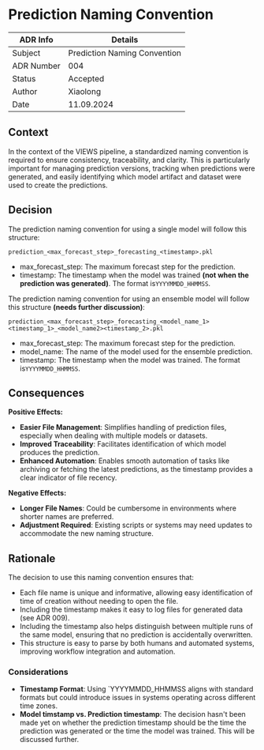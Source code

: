 # Prediction Naming Convention


| ADR Info            | Details                      |
|---------------------|------------------------------|
| Subject             | Prediction Naming Convention |
| ADR Number          | 004                          |
| Status              | Accepted                     |
| Author              | Xiaolong                     |
| Date                | 11.09.2024                   |

## Context
In the context of the VIEWS pipeline, a standardized naming convention is required to ensure consistency, traceability, and clarity. 
This is particularly important for managing prediction versions, tracking when predictions were generated, and easily identifying which model artifact and dataset were used to create the predictions.


## Decision
The prediction naming convention for using a single model will follow this structure:
```
prediction_<max_forecast_step>_forecasting_<timestamp>.pkl
```
- max_forecast_step: The maximum forecast step for the prediction.
- timestamp: The timestamp when the model was trained **(not when the prediction was generated)**. The format is`YYYYMMDD_HHMMSS`.

The prediction naming convention for using an ensemble model will follow this structure **(needs further discussion)**:
```
prediction_<max_forecast_step>_forecasting_<model_name_1><timestamp_1>_<model_name2><timestamp_2>.pkl
```
- max_forecast_step: The maximum forecast step for the prediction.
- model_name: The name of the model used for the ensemble prediction.
- timestamp: The timestamp when the model was trained. The format is`YYYYMMDD_HHMMSS`.

## Consequences
**Positive Effects:**

- **Easier File Management**: Simplifies handling of prediction files, especially when dealing with multiple models or datasets.
- **Improved Traceability**: Facilitates identification of which model produces the prediction.
- **Enhanced Automation**: Enables smooth automation of tasks like archiving or fetching the latest predictions, as the timestamp provides a clear indicator of file recency.


**Negative Effects:**
- **Longer File Names**: Could be cumbersome in environments where shorter names are preferred.
- **Adjustment Required**: Existing scripts or systems may need updates to accommodate the new naming structure.

## Rationale
The decision to use this naming convention ensures that:

- Each file name is unique and informative, allowing easy identification of time of creation without needing to open the file.
- Including the timestamp makes it easy to log files for generated data (see ADR 009).
- Including the timestamp also helps distinguish between multiple runs of the same model, ensuring that no prediction is accidentally overwritten.
- This structure is easy to parse by both humans and automated systems, improving workflow integration and automation.

### Considerations
- **Timestamp Format**: Using `YYYYMMDD_HHMMSS aligns with standard formats but could introduce issues in systems operating across different time zones.
- **Model timstamp vs. Prediction timestamp**: The decision hasn't been made yet on whether the prediction timestamp should be the time the prediction was generated or the time the model was trained. This will be discussed further.
